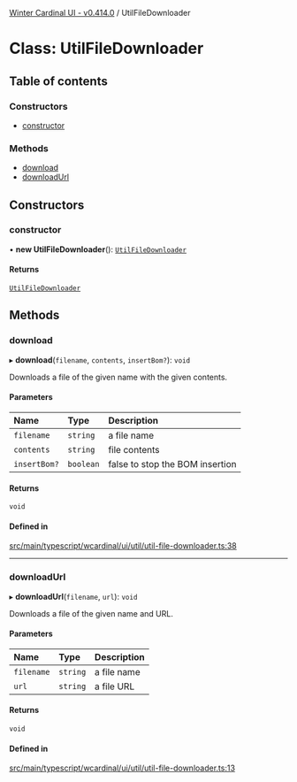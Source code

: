[Winter Cardinal UI - v0.414.0](../index.md) / UtilFileDownloader

# Class: UtilFileDownloader

## Table of contents

### Constructors

- [constructor](UtilFileDownloader.md#constructor)

### Methods

- [download](UtilFileDownloader.md#download)
- [downloadUrl](UtilFileDownloader.md#downloadurl)

## Constructors

### constructor

• **new UtilFileDownloader**(): [`UtilFileDownloader`](UtilFileDownloader.md)

#### Returns

[`UtilFileDownloader`](UtilFileDownloader.md)

## Methods

### download

▸ **download**(`filename`, `contents`, `insertBom?`): `void`

Downloads a file of the given name with the given contents.

#### Parameters

| Name | Type | Description |
| :------ | :------ | :------ |
| `filename` | `string` | a file name |
| `contents` | `string` | file contents |
| `insertBom?` | `boolean` | false to stop the BOM insertion |

#### Returns

`void`

#### Defined in

[src/main/typescript/wcardinal/ui/util/util-file-downloader.ts:38](https://github.com/winter-cardinal/winter-cardinal-ui/blob/v0.414.0/src/main/typescript/wcardinal/ui/util/util-file-downloader.ts#L38)

___

### downloadUrl

▸ **downloadUrl**(`filename`, `url`): `void`

Downloads a file of the given name and URL.

#### Parameters

| Name | Type | Description |
| :------ | :------ | :------ |
| `filename` | `string` | a file name |
| `url` | `string` | a file URL |

#### Returns

`void`

#### Defined in

[src/main/typescript/wcardinal/ui/util/util-file-downloader.ts:13](https://github.com/winter-cardinal/winter-cardinal-ui/blob/v0.414.0/src/main/typescript/wcardinal/ui/util/util-file-downloader.ts#L13)
